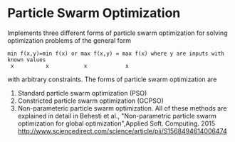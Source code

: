 # Particle Swarm Optimization
Implements three different forms of particle swarm optimization for solving optimization problems of 
the general form 

    min f(x,y)=min f(x) or max f(x,y) = max f(x) where y are inputs with known values
     x          x           x            x

with arbitrary constraints. The forms of particle swarm optimization are
  1) Standard particle swarm optimization (PSO)
  2) Constricted particle swarm optimization (GCPSO)
  3) Non-parameteric particle swarm optimization. 
All of these methods are explained in detail in 
Behesti et al., "Non-parametric particle swarm optimization for global optimization",Applied Soft. Computing. 2015
http://www.sciencedirect.com/science/article/pii/S1568494614006474
